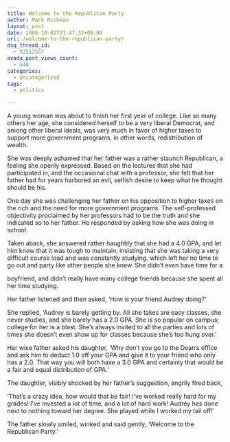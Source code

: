 ```yaml
---
title: Welcome to the Republican Party
author: Mark Richman
layout: post
date: 2008-10-02T21:47:32+00:00
url: /welcome-to-the-republican-party/
dsq_thread_id:
  - 92512557
avada_post_views_count:
  - 540
categories:
  - Uncategorized
tags:
  - politics

---
```

A young woman was about to finish her first year of college. Like so many others her age, she considered herself to be a very liberal Democrat, and among other liberal ideals, was very much in favor of higher taxes to support more government programs, in other words, redistribution of wealth.

She was deeply ashamed that her father was a rather staunch Republican, a feeling she openly expressed. Based on the lectures that she had participated in, and the occasional chat with a professor, she felt that her father had for years harbored an evil, selfish desire to keep what he thought should be his.

One day she was challenging her father on his opposition to higher taxes on the rich and the need for more government programs. The self-professed objectivity proclaimed by her professors had to be the truth and she indicated so to her father. He responded by asking how she was doing in school.

Taken aback, she answered rather haughtily that she had a 4.0 GPA, and let him know that it was tough to maintain, insisting that she was taking a very difficult course load and was constantly studying, which left her no time to go out and party like other people she knew. She didn&#8217;t even have time for a
  
boyfriend, and didn&#8217;t really have many college friends because she spent all her time studying.

Her father listened and then asked, &#8216;How is your friend Audrey doing?&#8217;
  
She replied, &#8216;Audrey is barely getting by. All she takes are easy classes, she never studies, and she barely has a 2.0 GPA. She is so popular on campus; college for her is a blast. She&#8217;s always invited to all the parties and lots of times she doesn&#8217;t even show up for classes because she&#8217;s too hung over.&#8217;

Her wise father asked his daughter, &#8216;Why don&#8217;t you go to the Dean&#8217;s office and ask him to deduct 1.0 off your GPA and give it to your friend who only has a 2.0. That way you will both have a 3.0 GPA and certainly that would be a fair and equal distribution of GPA.&#8217;

The daughter, visibly shocked by her father&#8217;s suggestion, angrily fired back,
  
&#8216;That&#8217;s a crazy idea, how would that be fair! I&#8217;ve worked really hard for my grades! I&#8217;ve invested a lot of time, and a lot of hard work! Audrey has done next to nothing toward her degree. She played while I worked my tail off!&#8217;

The father slowly smiled, winked and said gently, &#8216;Welcome to the Republican Party.&#8217;